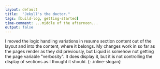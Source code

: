 ```yaml
---
layout: default
title:  "Jekyll's the doctor."
tags: [build-log, getting-started]
time-comment: ...middle of the afternoon...
output: false
---
```


I moved the logic handling variations in resume section content out of the layout and into the content, where it belongs. My changes work in so far as the pages render as they did previously,  but Liquid is somehow not getting the page variable "verbosity". It does display it, but it is not controlling the display of sections as I thought it should.
{: .inline-slogan}
